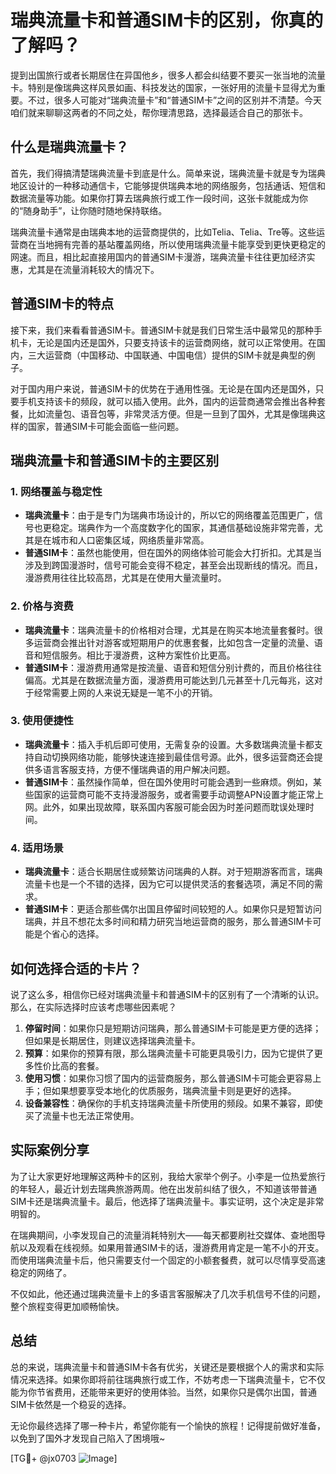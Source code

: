 # 瑞典流量卡和普通SIM卡的区别，你真的了解吗？

提到出国旅行或者长期居住在异国他乡，很多人都会纠结要不要买一张当地的流量卡。特别是像瑞典这样风景如画、科技发达的国家，一张好用的流量卡显得尤为重要。不过，很多人可能对“瑞典流量卡”和“普通SIM卡”之间的区别并不清楚。今天咱们就来聊聊这两者的不同之处，帮你理清思路，选择最适合自己的那张卡。

## 什么是瑞典流量卡？

首先，我们得搞清楚瑞典流量卡到底是什么。简单来说，瑞典流量卡就是专为瑞典地区设计的一种移动通信卡，它能够提供瑞典本地的网络服务，包括通话、短信和数据流量等功能。如果你打算去瑞典旅行或工作一段时间，这张卡就能成为你的“随身助手”，让你随时随地保持联络。

瑞典流量卡通常是由瑞典本地的运营商提供的，比如Telia、Telia、Tre等。这些运营商在当地拥有完善的基站覆盖网络，所以使用瑞典流量卡能享受到更快更稳定的网速。而且，相比起直接用国内的普通SIM卡漫游，瑞典流量卡往往更加经济实惠，尤其是在流量消耗较大的情况下。

## 普通SIM卡的特点

接下来，我们来看看普通SIM卡。普通SIM卡就是我们日常生活中最常见的那种手机卡，无论是国内还是国外，只要支持该卡的运营商网络，就可以正常使用。在国内，三大运营商（中国移动、中国联通、中国电信）提供的SIM卡就是典型的例子。

对于国内用户来说，普通SIM卡的优势在于通用性强。无论是在国内还是国外，只要手机支持该卡的频段，就可以插入使用。此外，国内的运营商通常会推出各种套餐，比如流量包、语音包等，非常灵活方便。但是一旦到了国外，尤其是像瑞典这样的国家，普通SIM卡可能会面临一些问题。

## 瑞典流量卡和普通SIM卡的主要区别

### 1. **网络覆盖与稳定性**
   - **瑞典流量卡**：由于是专门为瑞典市场设计的，所以它的网络覆盖范围更广，信号也更稳定。瑞典作为一个高度数字化的国家，其通信基础设施非常完善，尤其是在城市和人口密集区域，网络质量非常高。
   - **普通SIM卡**：虽然也能使用，但在国外的网络体验可能会大打折扣。尤其是当涉及到跨国漫游时，信号可能会变得不稳定，甚至会出现断线的情况。而且，漫游费用往往比较高昂，尤其是在使用大量流量时。

### 2. **价格与资费**
   - **瑞典流量卡**：瑞典流量卡的价格相对合理，尤其是在购买本地流量套餐时。很多运营商会推出针对游客或短期用户的优惠套餐，比如包含一定量的流量、语音和短信服务。相比于漫游费，这种方案性价比更高。
   - **普通SIM卡**：漫游费用通常是按流量、语音和短信分别计费的，而且价格往往偏高。尤其是在数据流量方面，漫游费用可能达到几元甚至十几元每兆，这对于经常需要上网的人来说无疑是一笔不小的开销。

### 3. **使用便捷性**
   - **瑞典流量卡**：插入手机后即可使用，无需复杂的设置。大多数瑞典流量卡都支持自动切换网络功能，能够快速连接到最佳信号源。此外，很多运营商还会提供多语言客服支持，方便不懂瑞典语的用户解决问题。
   - **普通SIM卡**：虽然操作简单，但在国外使用时可能会遇到一些麻烦。例如，某些国家的运营商可能不支持漫游服务，或者需要手动调整APN设置才能正常上网。此外，如果出现故障，联系国内客服可能会因为时差问题而耽误处理时间。

### 4. **适用场景**
   - **瑞典流量卡**：适合长期居住或频繁访问瑞典的人群。对于短期游客而言，瑞典流量卡也是一个不错的选择，因为它可以提供灵活的套餐选项，满足不同的需求。
   - **普通SIM卡**：更适合那些偶尔出国且停留时间较短的人。如果你只是短暂访问瑞典，并且不想花太多时间和精力研究当地运营商的服务，那么普通SIM卡可能是个省心的选择。

## 如何选择合适的卡片？

说了这么多，相信你已经对瑞典流量卡和普通SIM卡的区别有了一个清晰的认识。那么，在实际选择时应该考虑哪些因素呢？

1. **停留时间**：如果你只是短期访问瑞典，那么普通SIM卡可能是更方便的选择；但如果是长期居住，则建议选择瑞典流量卡。
2. **预算**：如果你的预算有限，那么瑞典流量卡可能更具吸引力，因为它提供了更多性价比高的套餐。
3. **使用习惯**：如果你习惯了国内的运营商服务，那么普通SIM卡可能会更容易上手；但如果想要享受本地化的优质服务，瑞典流量卡则是更好的选择。
4. **设备兼容性**：确保你的手机支持瑞典流量卡所使用的频段。如果不兼容，即使买了流量卡也无法正常使用。

## 实际案例分享

为了让大家更好地理解这两种卡的区别，我给大家举个例子。小李是一位热爱旅行的年轻人，最近计划去瑞典旅游两周。他在出发前纠结了很久，不知道该带普通SIM卡还是瑞典流量卡。最后，他选择了瑞典流量卡。事实证明，这个决定是非常明智的。

在瑞典期间，小李发现自己的流量消耗特别大——每天都要刷社交媒体、查地图导航以及观看在线视频。如果用普通SIM卡的话，漫游费用肯定是一笔不小的开支。而使用瑞典流量卡后，他只需要支付一个固定的小额套餐费，就可以尽情享受高速稳定的网络了。

不仅如此，他还通过瑞典流量卡上的多语言客服解决了几次手机信号不佳的问题，整个旅程变得更加顺畅愉快。

## 总结

总的来说，瑞典流量卡和普通SIM卡各有优劣，关键还是要根据个人的需求和实际情况来选择。如果你即将前往瑞典旅行或工作，不妨考虑一下瑞典流量卡，它不仅能为你节省费用，还能带来更好的使用体验。当然，如果你只是偶尔出国，普通SIM卡依然是一个稳妥的选择。

无论你最终选择了哪一种卡片，希望你能有一个愉快的旅程！记得提前做好准备，以免到了国外才发现自己陷入了困境哦~

[TG💪+ @jx0703 ![Image](https://github.com/user-attachments/assets/dbca1d08-cadb-493c-b0ec-ad6f7a83f270)]